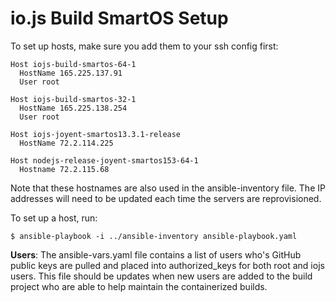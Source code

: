 # io.js Build SmartOS Setup

To set up hosts, make sure you add them to your ssh config first:
```
Host iojs-build-smartos-64-1
  HostName 165.225.137.91
  User root

Host iojs-build-smartos-32-1
  HostName 165.225.138.254
  User root

Host iojs-joyent-smartos13.3.1-release
  HostName 72.2.114.225

Host nodejs-release-joyent-smartos153-64-1
  Hostname 72.2.115.68
```

Note that these hostnames are also used in the ansible-inventory file. The IP addresses will need to be updated each time the servers are reprovisioned.

To set up a host, run:

```text
$ ansible-playbook -i ../ansible-inventory ansible-playbook.yaml
```

**Users**: The ansible-vars.yaml file contains a list of users who's GitHub public keys are pulled and placed into
authorized_keys for both root and iojs users. This file should be updates when new users are added to the build project
who are able to help maintain the containerized builds.

